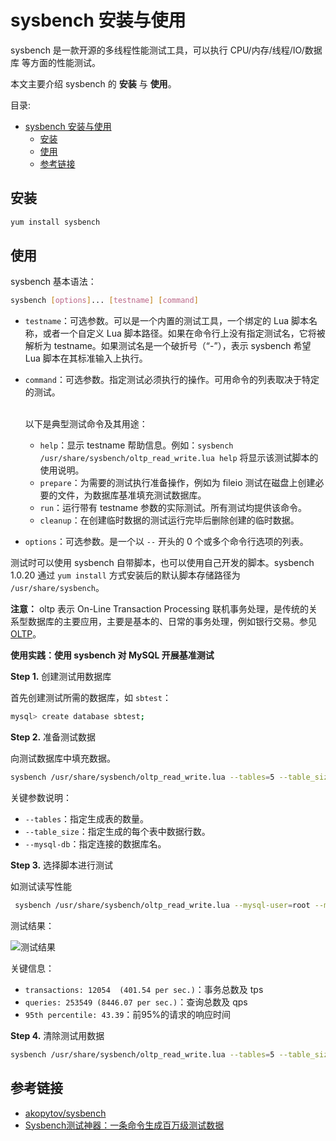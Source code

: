 # sysbench 安装与使用

sysbench 是一款开源的多线程性能测试工具，可以执行 CPU/内存/线程/IO/数据库 等方面的性能测试。

本文主要介绍 sysbench 的 **安装** 与 **使用**。

目录:

- [sysbench 安装与使用](#sysbench-安装与使用)
  - [安装](#安装)
  - [使用](#使用)
  - [参考链接](#参考链接)

## 安装

```bash
yum install sysbench
```

## 使用

sysbench 基本语法：

```bash
sysbench [options]... [testname] [command] 
```

* `testname`：可选参数。可以是一个内置的测试工具，一个绑定的 Lua 脚本名称，或者一个自定义 Lua 脚本路径。如果在命令行上没有指定测试名，它将被解析为 testname。如果测试名是一个破折号（“-”），表示 sysbench 希望 Lua 脚本在其标准输入上执行。
* `command`：可选参数。指定测试必须执行的操作。可用命令的列表取决于特定的测试。
  
  <br>以下是典型测试命令及其用途：
  <br>
  * `help`：显示 testname 帮助信息。例如：`sysbench /usr/share/sysbench/oltp_read_write.lua help` 将显示该测试脚本的使用说明。
  * `prepare`：为需要的测试执行准备操作，例如为 fileio 测试在磁盘上创建必要的文件，为数据库基准填充测试数据库。
  * `run`：运行带有 testname 参数的实际测试。所有测试均提供该命令。
  * `cleanup`：在创建临时数据的测试运行完毕后删除创建的临时数据。

* `options`：可选参数。是一个以 `--` 开头的 0 个或多个命令行选项的列表。

测试时可以使用 sysbench 自带脚本，也可以使用自己开发的脚本。sysbench 1.0.20 通过 `yum install` 方式安装后的默认脚本存储路径为 `/usr/share/sysbench`。

**注意：** oltp 表示 On-Line Transaction Processing 联机事务处理，是传统的关系型数据库的主要应用，主要是基本的、日常的事务处理，例如银行交易。参见 [OLTP](https://baike.baidu.com/item/OLTP)。

**使用实践：使用 sysbench 对 MySQL 开展基准测试**

**Step 1.** 创建测试用数据库

首先创建测试所需的数据库，如 `sbtest`：

```bash
mysql> create database sbtest;
```

**Step 2.** 准备测试数据

向测试数据库中填充数据。

```bash
sysbench /usr/share/sysbench/oltp_read_write.lua --tables=5 --table_size=100 --mysql-user=root --mysql-password=MyNewPass4! --mysql-host=localhost --mysql-port=3306 --mysql-db=sbtest prepare
```

关键参数说明：

* `--tables`：指定生成表的数量。
* `--table_size`：指定生成的每个表中数据行数。
* `--mysql-db`：指定连接的数据库名。

**Step 3.** 选择脚本进行测试

如测试读写性能

```bash
 sysbench /usr/share/sysbench/oltp_read_write.lua --mysql-user=root --mysql-password=MyNewPass4! --mysql-host=localhost --mysql-port=3306 --mysql-db=sbtest --tables=5 --table_size=100 --threads=10 --time=30 --report-interval=3 run
```

测试结果：

![测试结果](https://i.loli.net/2021/04/19/dpy8N3acCiE5uqg.png)

关键信息：

* `transactions: 12054  (401.54 per sec.)`：事务总数及 tps
* `queries: 253549 (8446.07 per sec.)`：查询总数及 qps
* `95th percentile: 43.39`：前95%的请求的响应时间

**Step 4.** 清除测试用数据

```bash
sysbench /usr/share/sysbench/oltp_read_write.lua --tables=5 --table_size=100 --mysql-user=root --mysql-password=MyNewPass4! --mysql-host=localhost --mysql-port=3306 --mysql-db=sbtest cleanup
```

## 参考链接

* [akopytov/sysbench](https://github.com/akopytov/sysbench)
* [Sysbench测试神器：一条命令生成百万级测试数据](https://my.oschina.net/u/4579562/blog/4692263)

